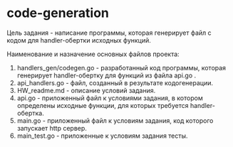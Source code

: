# code-generation
Цель задания - написание программы, которая генерирует файл с кодом для handler-обертки исходных функций.

Наименование и назначение основных файлов проекта:
1. handlers_gen/codegen.go - разработанный код программы, которая генерирует handler-обертку для функций из файла api.go .
2. api_handlers.go - файл, созданный в результате кодогенерации.
3. HW_readme.md - описание условий задания.
4. api.go - приложенный файл к условиями задания, в котором определены исходные функции, для которых требуется handler-обертка.
5. main.go - приложенный файл к условиям задания, код которого запускает http сервер.
6. main_test.go - приложенные к условиям задания тесты.
